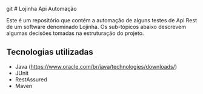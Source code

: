 git # Lojinha Api Automação

Este é um repositório que contém a automação de alguns testes de Api Rest de um software denominado Lojinha. Os sub-tópicos abaixo descrevem algumas decisões tomadas na estruturação do projeto.

## Tecnologias utilizadas

- Java (https://www.oracle.com/br/java/technologies/downloads/)
- JUnit
-  RestAssured
-  Maven
